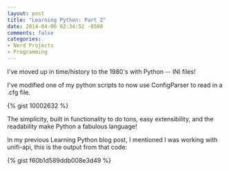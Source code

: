 ```yaml
---
layout: post
title: "Learning Python: Part 2"
date: 2014-04-06 02:34:52 -0500
comments: false
categories: 
- Nerd Projects
- Programming
---
```

I've moved up in time/history to the 1980's with Python -- INI files!

I've modified one of my python scripts to now use ConfigParser to read in a .cfg file.

{% gist 10002632 %}

The simplicity, built in functionality to do tons, easy extensibility, and the readability make Python a fabulous language!

In my previous Learning Python blog post, I mentioned I was working with unifi-api, this is the output from that code:

{% gist f60b1d589ddb008e3d49 %}
